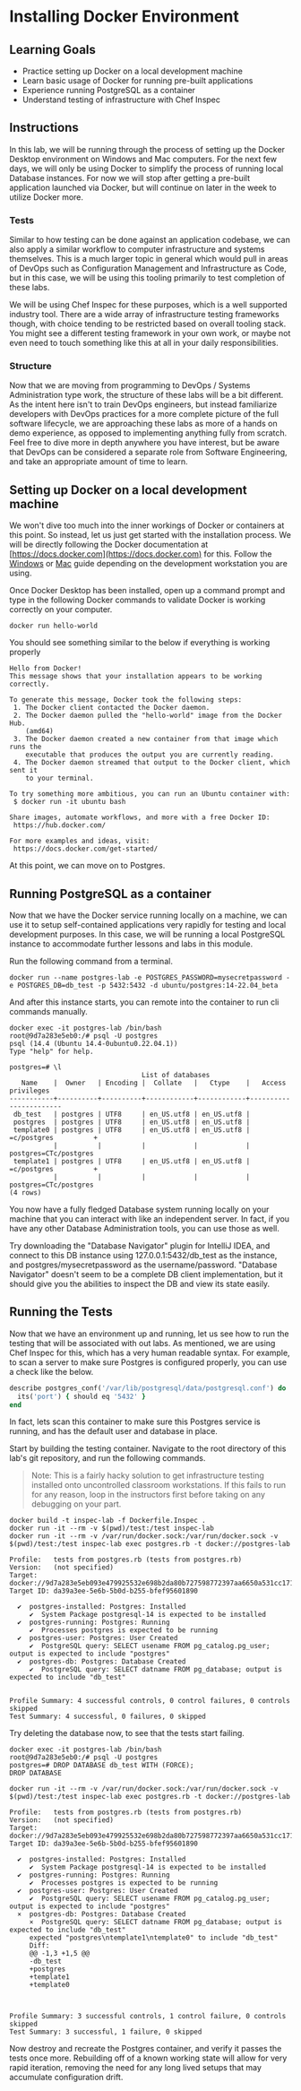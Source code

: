 # Installing Docker Environment

## Learning Goals

- Practice setting up Docker on a local development machine
- Learn basic usage of Docker for running pre-built applications
- Experience running PostgreSQL as a container
- Understand testing of infrastructure with Chef Inspec

## Instructions

In this lab, we will be running through the process of setting up the Docker Desktop environment on Windows
and Mac computers. For the next few days, we will only be using Docker to simplify the process of running local Database
instances. For now we will stop after getting a pre-built application launched via Docker, but will continue on later in
the week to utilize Docker more.

### Tests

Similar to how testing can be done against an application codebase, we can also apply a similar workflow
to computer infrastructure and systems themselves. This is a much larger topic in general which would pull in areas of
DevOps such as Configuration Management and Infrastructure as Code, but in this case, we will be using this tooling primarily
to test completion of these labs.

We will be using Chef Inspec for these purposes, which is a well supported industry tool. There are a wide array of
infrastructure testing frameworks though, with choice tending to be restricted based on overall tooling stack. You might
see a different testing framework in your own work, or maybe not even need to touch something like this at all in your
daily responsibilities.

### Structure

Now that we are moving from programming to DevOps / Systems Administration type work, the structure of these labs will
be a bit different. As the intent here isn't to train DevOps engineers, but instead familiarize developers
with DevOps practices for a more complete picture of the full software lifecycle, we are approaching these labs as more
of a hands on demo experience, as opposed to implementing anything fully from scratch. Feel free to dive more in depth
anywhere you have interest, but be aware that DevOps can be considered a separate role from Software Engineering,
and take an appropriate amount of time to learn.

## Setting up Docker on a local development machine

We won't dive too much into the inner workings of Docker or containers at this point. So instead, let us just get started with the
installation process. We will be directly following the Docker documentation at [https://docs.docker.com](https://docs.docker.com)
for this. Follow the [Windows](https://docs.docker.com/desktop/windows/install/) or [Mac](https://docs.docker.com/desktop/mac/install/)
guide depending on the development workstation you are using.

Once Docker Desktop has been installed, open up a command prompt and type in the following Docker commands to validate Docker
is working correctly on your computer.

``` shell
docker run hello-world
```

You should see something similar to the below if everything is working properly

``` shell
Hello from Docker!
This message shows that your installation appears to be working correctly.

To generate this message, Docker took the following steps:
 1. The Docker client contacted the Docker daemon.
 2. The Docker daemon pulled the "hello-world" image from the Docker Hub.
    (amd64)
 3. The Docker daemon created a new container from that image which runs the
    executable that produces the output you are currently reading.
 4. The Docker daemon streamed that output to the Docker client, which sent it
    to your terminal.

To try something more ambitious, you can run an Ubuntu container with:
 $ docker run -it ubuntu bash

Share images, automate workflows, and more with a free Docker ID:
 https://hub.docker.com/

For more examples and ideas, visit:
 https://docs.docker.com/get-started/
```

At this point, we can move on to Postgres.

## Running PostgreSQL as a container

Now that we have the Docker service running locally on a machine, we can use it to setup self-contained applications
very rapidly for testing and local development purposes. In this case, we will be running a local PostgreSQL instance to accommodate further lessons and labs in this module.

Run the following command from a terminal.

``` shell
docker run --name postgres-lab -e POSTGRES_PASSWORD=mysecretpassword -e POSTGRES_DB=db_test -p 5432:5432 -d ubuntu/postgres:14-22.04_beta
```

And after this instance starts, you can remote into the container to run cli commands manually.

``` shell
docker exec -it postgres-lab /bin/bash
root@9d7a283e5eb0:/# psql -U postgres
psql (14.4 (Ubuntu 14.4-0ubuntu0.22.04.1))
Type "help" for help.

postgres=# \l
                                 List of databases
   Name    |  Owner   | Encoding |  Collate   |   Ctype    |   Access privileges   
-----------+----------+----------+------------+------------+-----------------------
 db_test   | postgres | UTF8     | en_US.utf8 | en_US.utf8 | 
 postgres  | postgres | UTF8     | en_US.utf8 | en_US.utf8 | 
 template0 | postgres | UTF8     | en_US.utf8 | en_US.utf8 | =c/postgres          +
           |          |          |            |            | postgres=CTc/postgres
 template1 | postgres | UTF8     | en_US.utf8 | en_US.utf8 | =c/postgres          +
           |          |          |            |            | postgres=CTc/postgres
(4 rows)
```

You now have a fully fledged Database system running locally on your machine that you can interact with like an independent server.
In fact, if you have any other Database Administration tools, you can use those as well.

Try downloading the "Database Navigator" plugin for IntelliJ IDEA, and connect to this DB instance using 127.0.0.1:5432/db_test
as the instance, and postgres/mysecretpassword as the username/password. "Database Navigator" doesn't seem to be a complete DB client
implementation, but it should give you the abilities to inspect the DB and view its state easily.


## Running the Tests

Now that we have an environment up and running, let us see how to run the testing that will be associated with out labs.
As mentioned, we are using Chef Inspec for this, which has a very human readable syntax.
For example, to scan a server to make sure Postgres is configured properly, you can use a check like the below.

``` ruby
describe postgres_conf('/var/lib/postgresql/data/postgresql.conf') do
  its('port') { should eq '5432' }
end
```

In fact, lets scan this container to make sure this Postgres service is running, and has the default user and database in place.

Start by building the testing container. Navigate to the root directory of this lab's git repository, and run the following
commands.

> Note: This is a fairly hacky solution to get infrastructure testing installed onto uncontrolled classroom workstations. If this
> fails to run for any reason, loop in the instructors first before taking on any debugging on your part. 

``` shell
docker build -t inspec-lab -f Dockerfile.Inspec .
docker run -it --rm -v $(pwd)/test:/test inspec-lab
docker run -it --rm -v /var/run/docker.sock:/var/run/docker.sock -v $(pwd)/test:/test inspec-lab exec postgres.rb -t docker://postgres-lab 

Profile:   tests from postgres.rb (tests from postgres.rb)
Version:   (not specified)
Target:    docker://9d7a283e5eb093e479925532e698b2da80b727598772397aa6650a531cc171f9
Target ID: da39a3ee-5e6b-5b0d-b255-bfef95601890

  ✔  postgres-installed: Postgres: Installed
     ✔  System Package postgresql-14 is expected to be installed
  ✔  postgres-running: Postgres: Running
     ✔  Processes postgres is expected to be running
  ✔  postgres-user: Postgres: User Created
     ✔  PostgreSQL query: SELECT usename FROM pg_catalog.pg_user; output is expected to include "postgres"
  ✔  postgres-db: Postgres: Database Created
     ✔  PostgreSQL query: SELECT datname FROM pg_database; output is expected to include "db_test"


Profile Summary: 4 successful controls, 0 control failures, 0 controls skipped
Test Summary: 4 successful, 0 failures, 0 skipped
```

Try deleting the database now, to see that the tests start failing.

``` shell
docker exec -it postgres-lab /bin/bash
root@9d7a283e5eb0:/# psql -U postgres 
postgres=# DROP DATABASE db_test WITH (FORCE);
DROP DATABASE
```

``` shell
docker run -it --rm -v /var/run/docker.sock:/var/run/docker.sock -v $(pwd)/test:/test inspec-lab exec postgres.rb -t docker://postgres-lab 

Profile:   tests from postgres.rb (tests from postgres.rb)
Version:   (not specified)
Target:    docker://9d7a283e5eb093e479925532e698b2da80b727598772397aa6650a531cc171f9
Target ID: da39a3ee-5e6b-5b0d-b255-bfef95601890

  ✔  postgres-installed: Postgres: Installed
     ✔  System Package postgresql-14 is expected to be installed
  ✔  postgres-running: Postgres: Running
     ✔  Processes postgres is expected to be running
  ✔  postgres-user: Postgres: User Created
     ✔  PostgreSQL query: SELECT usename FROM pg_catalog.pg_user; output is expected to include "postgres"
  ×  postgres-db: Postgres: Database Created
     ×  PostgreSQL query: SELECT datname FROM pg_database; output is expected to include "db_test"
     expected "postgres\ntemplate1\ntemplate0" to include "db_test"
     Diff:
     @@ -1,3 +1,5 @@
     -db_test
     +postgres
     +template1
     +template0



Profile Summary: 3 successful controls, 1 control failure, 0 controls skipped
Test Summary: 3 successful, 1 failure, 0 skipped
```

Now destroy and recreate the Postgres container, and verify it passes the tests once more.
Rebuilding off of a known working state will allow for very rapid iteration, removing the need for any long lived setups that may accumulate configuration drift.
